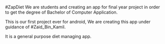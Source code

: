 #ZapDiet
We are students and creating an app for final year project in order to get the degree of Bachelor of Computer Application.

This is our first project ever for android, We are creating this app under guidance of #Zaid_Bin_Kamil.

It is a general purpose diet managing app.
